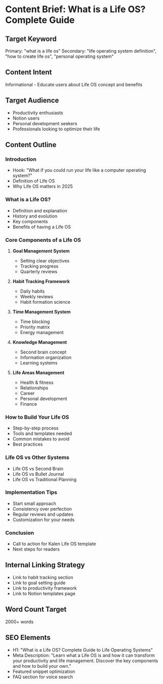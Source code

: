 # Content Brief: What is a Life OS? Complete Guide

## Target Keyword
Primary: "what is a life os"
Secondary: "life operating system definition", "how to create life os", "personal operating system"

## Content Intent
Informational - Educate users about Life OS concept and benefits

## Target Audience
- Productivity enthusiasts
- Notion users
- Personal development seekers
- Professionals looking to optimize their life

## Content Outline

### Introduction
- Hook: "What if you could run your life like a computer operating system?"
- Definition of Life OS
- Why Life OS matters in 2025

### What is a Life OS?
- Definition and explanation
- History and evolution
- Key components
- Benefits of having a Life OS

### Core Components of a Life OS
1. **Goal Management System**
   - Setting clear objectives
   - Tracking progress
   - Quarterly reviews

2. **Habit Tracking Framework**
   - Daily habits
   - Weekly reviews
   - Habit formation science

3. **Time Management System**
   - Time blocking
   - Priority matrix
   - Energy management

4. **Knowledge Management**
   - Second brain concept
   - Information organization
   - Learning systems

5. **Life Areas Management**
   - Health & fitness
   - Relationships
   - Career
   - Personal development
   - Finance

### How to Build Your Life OS
- Step-by-step process
- Tools and templates needed
- Common mistakes to avoid
- Best practices

### Life OS vs Other Systems
- Life OS vs Second Brain
- Life OS vs Bullet Journal
- Life OS vs Traditional Planning

### Implementation Tips
- Start small approach
- Consistency over perfection
- Regular reviews and updates
- Customization for your needs

### Conclusion
- Call to action for Kalen Life OS template
- Next steps for readers

## Internal Linking Strategy
- Link to habit tracking section
- Link to goal setting guide
- Link to productivity framework
- Link to Notion templates page

## Word Count Target
2000+ words

## SEO Elements
- H1: "What is a Life OS? Complete Guide to Life Operating Systems"
- Meta Description: "Learn what a Life OS is and how it can transform your productivity and life management. Discover the key components and how to build your own."
- Featured snippet optimization
- FAQ section for voice search
